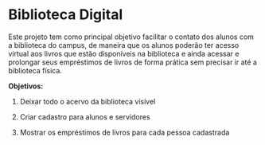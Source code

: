 # Biblioteca Digital

Este projeto tem como principal objetivo facilitar o contato dos alunos com a biblioteca do campus, de maneira que os alunos poderão ter acesso virtual aos livros que estão disponíveis na biblioteca e ainda acessar e prolongar seus empréstimos de livros de forma prática sem precisar ir até a biblioteca física.

  **Objetivos:**
  
  1. Deixar todo o acervo da biblioteca visível

  2. Criar cadastro para alunos e servidores

  3. Mostrar os empréstimos de livros para cada pessoa cadastrada
